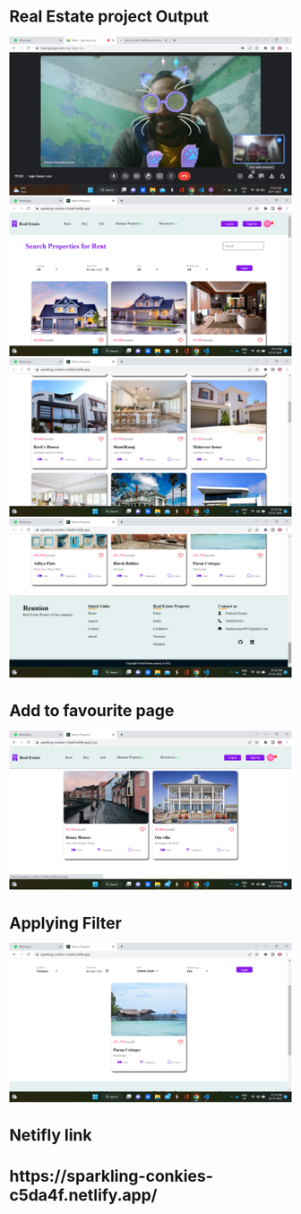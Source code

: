 # Real Estate project Output
<img src="./public/assets/Screenshot%20(143).png">
<img src="./public/assets/Screenshot%20(144).png">
<img src="./public/assets/Screenshot%20(145).png">
<img src="./public/assets/Screenshot%20(146).png">

# Add to favourite page
<img src="./public/assets/Screenshot%20(147).png">

# Applying Filter
<img src="./public/assets/Screenshot%20(148).png">

# Netifly link
<h1>https://sparkling-conkies-c5da4f.netlify.app/</h1>

